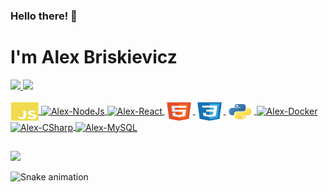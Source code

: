 ### Hello there! 👋
# I'm Alex Briskievicz

<head>
  <link rel="stylesheet" href="https://cdn.jsdelivr.net/gh/devicons/devicon@v2.14.0/devicon.min.css">
</head>
<body> 
<div>
  <a href="https://github.com/Alexbriskievicz">
  <img height="180em" src="https://github-readme-stats.vercel.app/api?username=Alexbriskievicz&show_icons=true&theme=dracula&include_all_commits=true&count_private=true"/>
  <img height="180em" src="https://github-readme-stats.vercel.app/api/top-langs/?username=Alexbriskievicz&layout=compact&langs_count=7&theme=dracula"/>
</div>
  
<div style="display: inline_block"><br>
  <img align="center" alt="Alex-JS" height="30" width="45" src="https://raw.githubusercontent.com/devicons/devicon/master/icons/javascript/javascript-plain.svg">
  <img align="center" alt="Alex-NodeJs" height="30" width="45 src="https://cdn.jsdelivr.net/gh/devicons/devicon/icons/nodejs/nodejs-original.svg" /> 
  <img align="center" alt="Alex-React" height="30" width="45" src="https://cdn.jsdelivr.net/gh/devicons/devicon/icons/react/react-original-wordmark.svg" />                         <img align="center" alt="Alex-HTML" height="30" width="45" src="https://raw.githubusercontent.com/devicons/devicon/master/icons/html5/html5-original.svg">
  <img align="center" alt="Alex-CSS" height="30" width="45" src="https://raw.githubusercontent.com/devicons/devicon/master/icons/css3/css3-original.svg">
  <img align="center" alt="Alex-Python" height="30" width="45" src="https://raw.githubusercontent.com/devicons/devicon/master/icons/python/python-original.svg">
  <img align="center" alt="Alex-Docker" height="30" width="45 src="https://cdn.jsdelivr.net/gh/devicons/devicon/icons/docker/docker-original.svg" />
  <img align="center" alt="Alex-CSharp" height="30" width="45 src="https://cdn.jsdelivr.net/gh/devicons/devicon/icons/csharp/csharp-original.svg" />
  <img align="center" alt="Alex-MySQL" height="30" width="45" src="https://cdn.jsdelivr.net/gh/devicons/devicon/icons/mysql/mysql-plain-wordmark.svg" />                                                                                                                                              
                                                                                                                                               
                                                                                                                                                 
                                                                                                                                                 
</div> 
 
 ##
  <div> 
  
  
 
  <a href="https://www.linkedin.com/in/alexbriskievicz" target="_blank"><img src="https://img.shields.io/badge/-LinkedIn-%230077B5?style=for-the-badge&logo=linkedin&logoColor=white" target="_blank"></a> 
 
![Snake animation](https://github.com/alexbriskievicz/Alexbriskievicz/blob/output/github-contribution-grid-snake.svg)
</div>
</body>
 

 

